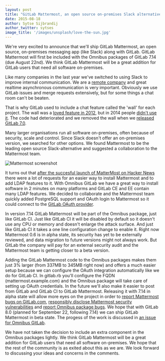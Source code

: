 ```yaml
---
layout: post
title: "GitLab Mattermost, an open source on-premises Slack alternative"
date: 2015-08-18
author: Sytse Sijbrandij
author_twitter: sytses
image_title: '/images/unsplash/love-the-sun.jpg'
---
```


We're very excited to announce that we'll ship GitLab Mattermost, an open source, on-premises messaging app (like Slack) along with GitLab.
GitLab Mattermost will first be included with the Omnibus packages of GitLab 7.14 (due August 22nd).
We think GitLab Mattermost will be a great addition for GitLab users that need all software on-premises.

<!-- more -->

Like many companies in the last year we've switched to using Slack to improve internal communication.
We are a [remote company](https://about.gitlab.com/2014/07/03/how-gitlab-works-remotely/) and great realtime asynchronous communication is very important.
Obviously we use GitLab issues and merge requests extensively, but for some things a chat room can't be beaten.

That is why GitLab used to include a chat feature called the 'wall' for each project.
The wall was a [loved feature in 2012](https://twitter.com/gitlab/status/274128115318550531), but in 2014 people [didn't use it](https://twitter.com/gitlab/status/478990520505888769).
The code had deteriorated and we removed the wall when we [released GitLab 7.0](https://about.gitlab.com/2014/06/22/gitlab-7-dot-0-released/).

Many larger organisations run all software on-premises, often because of security, scale and control.
Since Slack doesn't offer an on-premises version, we searched for other options.
We found Mattermost to be the leading open source Slack-alternative and suggested a collaboration to the Mattermost team.

![Mattermost screenshot](/images/mattermost/mattermost.png)

It turns out that [after the succesful launch of MatterMost on Hacker News](https://news.ycombinator.com/item?id=9770322) there were a lot of requests for an easier way to install Mattermost and to add LDAP features to it.
With Omnibus GitLab we have a great way to install software in 2 minutes on many platforms and GitLab CE and EE contain many LDAP features.
We decided to collaborate and the Mattermost team quickly added PostgreSQL support and OAuth login to Mattermost so it could connect to the [GitLab OAuth provider](http://doc.gitlab.com/ce/integration/oauth_provider.html).

In version 7.14 GitLab Mattermost will be part of the Omnibus package, just like GitLab CI.
Just like GitLab CI it will be disabled by default so it doesn't use any CPU or memory and doesn't enlarge the attack surface.
And just like GitLab CI it takes a one line configuration change to enable it.
Right now Mattermost 0.6 is in alpha state, its security has yet to be externally reviewed, and data migration to future versions might not always work.
But GitLab the company will pay for an external security audit and the Mattermost team is getting closer to a beta version.

Adding the GitLab Mattermost code to the Omnibus packages makes them just 3% larger (from 337MB to 345MB right now) and offers a much easier setup because we can configure the OAuth integration automatically like we do for GitLab CI.
In gitlab.rb you'll configure the FQDN (mattermost.example.com) and the Omnibus package will take care of setting up OAuth credentials. In the future we'll also make it easier to post from GitLab and GitLab CI to GitLab Mattermost.
Releasing it with 7.14 in alpha state will allow more eyes on the project in order to [report Mattermost bugs on GitLab.com](https://gitlab.com/gitlab-org/gitlab-mattermost), [responsibly disclose Mattermost security vulnerabilities](http://www.mattermost.org/responsible-disclosure-policy/) and [report Omnibus package bugs](https://gitlab.com/gitlab-org/omnibus-gitlab/issues).
We hope that with GitLab 8.0 (planned for September 22, following 7.14) we can ship GitLab Mattermost in beta state.
The progess of the work is discussed in [an issue for Omnibus GitLab](https://gitlab.com/gitlab-org/omnibus-gitlab/issues/654).

We have not taken the decision to include an extra component in the Omnibus packages lightly.
We think GitLab Mattermost will be a great addition for GitLab users that need all software on-premises.
We hope that the rest of the community is as exited about this as we are.
We look forward to discussing your ideas and concerns in the comments.
